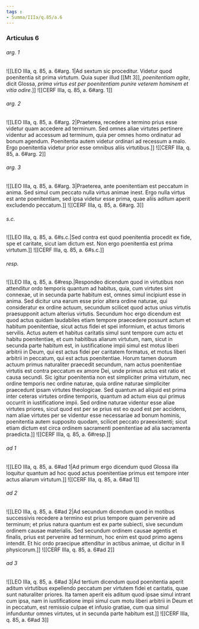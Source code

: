 ```yaml
---
tags : 
- Summa/IIIa/q.85/a.6
---
```


### Articulus 6

###### arg. 1
![[LEO IIIa, q. 85, a. 6#arg. 1|Ad sextum sic proceditur. Videtur quod poenitentia sit prima virtutum. Quia super illud [[Mt 3]], *poenitentiam agite*, dicit Glossa, *prima virtus est per poenitentiam punire veterem hominem et vitia odire*.]]
![[CERF IIIa, q. 85, a. 6#arg. 1]]

###### arg. 2
![[LEO IIIa, q. 85, a. 6#arg. 2|Praeterea, recedere a termino prius esse videtur quam accedere ad terminum. Sed omnes aliae virtutes pertinere videntur ad accessum ad terminum, quia per omnes homo ordinatur ad bonum agendum. Poenitentia autem videtur ordinari ad recessum a malo. Ergo poenitentia videtur prior esse omnibus aliis virtutibus.]]
![[CERF IIIa, q. 85, a. 6#arg. 2]]

###### arg. 3
![[LEO IIIa, q. 85, a. 6#arg. 3|Praeterea, ante poenitentiam est peccatum in anima. Sed simul cum peccato nulla virtus animae inest. Ergo nulla virtus est ante poenitentiam, sed ipsa videtur esse prima, quae aliis aditum aperit excludendo peccatum.]]
![[CERF IIIa, q. 85, a. 6#arg. 3]]

###### s.c.
![[LEO IIIa, q. 85, a. 6#s.c.|Sed contra est quod poenitentia procedit ex fide, spe et caritate, sicut iam dictum est. Non ergo poenitentia est prima virtutum.]]
![[CERF IIIa, q. 85, a. 6#s.c.]]

###### resp.
![[LEO IIIa, q. 85, a. 6#resp.|Respondeo dicendum quod in virtutibus non attenditur ordo temporis quantum ad habitus, quia, cum virtutes sint connexae, ut in secunda parte habitum est, omnes simul incipiunt esse in anima. Sed dicitur una earum esse prior altera ordine naturae, qui consideratur ex ordine actuum, secundum scilicet quod actus unius virtutis praesupponit actum alterius virtutis. Secundum hoc ergo dicendum est quod actus quidam laudabiles etiam tempore praecedere possunt actum et habitum poenitentiae, sicut actus fidei et spei informium, et actus timoris servilis. Actus autem et habitus caritatis simul sunt tempore cum actu et habitu poenitentiae, et cum habitibus aliarum virtutum, nam, sicut in secunda parte habitum est, in iustificatione impii simul est motus liberi arbitrii in Deum, qui est actus fidei per caritatem formatus, et motus liberi arbitrii in peccatum, qui est actus poenitentiae. Horum tamen duorum actuum primus naturaliter praecedit secundum, nam actus poenitentiae virtutis est contra peccatum ex amore Dei, unde primus actus est ratio et causa secundi. Sic igitur poenitentia non est simpliciter prima virtutum, nec ordine temporis nec ordine naturae, quia ordine naturae simpliciter praecedunt ipsam virtutes theologicae. Sed quantum ad aliquid est prima inter ceteras virtutes ordine temporis, quantum ad actum eius qui primus occurrit in iustificatione impii. Sed ordine naturae videntur esse aliae virtutes priores, sicut quod est per se prius est eo quod est per accidens, nam aliae virtutes per se videntur esse necessariae ad bonum hominis, poenitentia autem supposito quodam, scilicet peccato praeexistenti; sicut etiam dictum est circa ordinem sacramenti poenitentiae ad alia sacramenta praedicta.]]
![[CERF IIIa, q. 85, a. 6#resp.]]

###### ad 1
![[LEO IIIa, q. 85, a. 6#ad 1|Ad primum ergo dicendum quod Glossa illa loquitur quantum ad hoc quod actus poenitentiae primus est tempore inter actus aliarum virtutum.]]
![[CERF IIIa, q. 85, a. 6#ad 1]]

###### ad 2
![[LEO IIIa, q. 85, a. 6#ad 2|Ad secundum dicendum quod in motibus successivis recedere a termino est prius tempore quam pervenire ad terminum; et prius natura quantum est ex parte subiecti, sive secundum ordinem causae materialis. Sed secundum ordinem causae agentis et finalis, prius est pervenire ad terminum, hoc enim est quod primo agens intendit. Et hic ordo praecipue attenditur in actibus animae, ut dicitur in II physicorum.]]
![[CERF IIIa, q. 85, a. 6#ad 2]]

###### ad 3
![[LEO IIIa, q. 85, a. 6#ad 3|Ad tertium dicendum quod poenitentia aperit aditum virtutibus expellendo peccatum per virtutem fidei et caritatis, quae sunt naturaliter priores. Ita tamen aperit eis aditum quod ipsae simul intrant cum ipsa, nam in iustificatione impii simul cum motu liberi arbitrii in Deum et in peccatum, est remissio culpae et infusio gratiae, cum qua simul infunduntur omnes virtutes, ut in secunda parte habitum est.]]
![[CERF IIIa, q. 85, a. 6#ad 3]]

